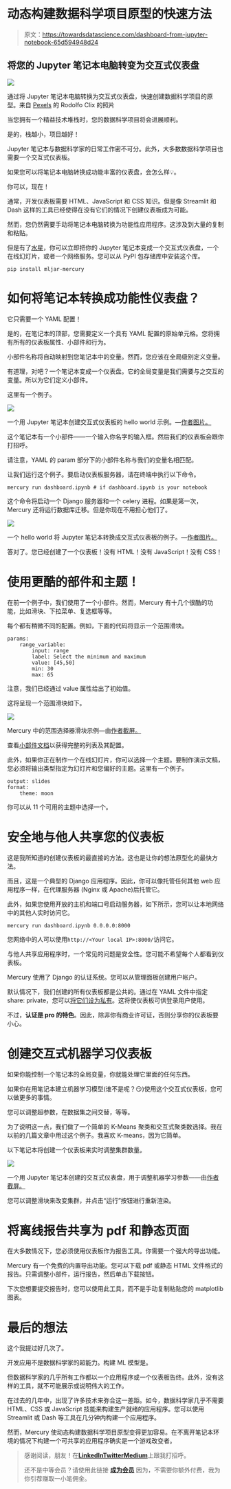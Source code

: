 # 动态构建数据科学项目原型的快速方法

> 原文：<https://towardsdatascience.com/dashboard-from-jupyter-notebook-65d594948d24>

## 将您的 Jupyter 笔记本电脑转变为交互式仪表盘

![](img/d9161f75de75c677d89f6f6a02c9b0dd.png)

通过将 Jupyter 笔记本电脑转换为交互式仪表盘，快速创建数据科学项目的原型。来自 [Pexels](https://www.pexels.com/photo/five-bulb-lights-1036936/) 的 Rodolfo Clix 的照片

当您拥有一个精益技术堆栈时，您的数据科学项目将会进展顺利。

是的，栈越小，项目越好！

Jupyter 笔记本与数据科学家的日常工作密不可分。此外，大多数数据科学项目也需要一个交互式仪表板。

如果您可以将笔记本电脑转换成功能丰富的仪表盘，会怎么样💡。

你可以，现在！

通常，开发仪表板需要 HTML、JavaScript 和 CSS 知识。但是像 Streamlit 和 Dash 这样的工具已经使得在没有它们的情况下创建仪表板成为可能。

[](/how-to-create-stunning-web-apps-for-your-data-science-projects-c7791102134e)  [](/plotly-dashboards-in-python-28a3bb83702c)  

然而，您仍然需要手动将笔记本电脑转换为功能性应用程序。这涉及到大量的复制和粘贴。

但是有了[水星](https://mercury-docs.readthedocs.io/en/latest/)，你可以立即把你的 Jupyter 笔记本变成一个交互式仪表盘，一个在线幻灯片，或者一个网络服务。您可以从 PyPI 包存储库中安装这个库。

```
pip install mljar-mercury
```

# 如何将笔记本转换成功能性仪表盘？

它只需要一个 YAML 配置！

是的，在笔记本的顶部，您需要定义一个具有 YAML 配置的原始单元格。您将拥有所有的仪表板属性、小部件和行为。

小部件名称将自动映射到您笔记本中的变量。然而，您应该在全局级别定义变量。

有道理，对吧？一个笔记本变成一个仪表盘。它的全局变量是我们需要与之交互的变量。所以为它们定义小部件。

这里有一个例子。

![](img/be48ab5e14f537e972c0be6065c98c6f.png)

一个用 Jupyter 笔记本创建交互式仪表板的 hello world 示例。—[作者图片。](https://thuwarakesh.medium.com)

这个笔记本有一个小部件——一个输入你名字的输入框。然后我们的仪表板会跟你打招呼。

请注意，YAML 的 param 部分下的小部件名称与我们的变量名相匹配。

让我们运行这个例子。要启动仪表板服务器，请在终端中执行以下命令。

```
mercury run dashboard.ipynb # if dashboard.ipynb is your notebook
```

这个命令将启动一个 Django 服务器和一个 celery 进程。如果是第一次，Mercury 还将运行数据库迁移。但是你现在不用担心他们了。

![](img/be081b20284f7e886404a1cbafbabe7a.png)

一个 hello world 将 Jupyter 笔记本转换成交互式仪表板的例子。—[作者图片。](https://thuwarakesh.medium.com)

答对了。您已经创建了一个仪表板！没有 HTML！没有 JavaScript！没有 CSS！

# 使用更酷的部件和主题！

在前一个例子中，我们使用了一个小部件。然而，Mercury 有十几个很酷的功能，比如滑块、下拉菜单、复选框等等。

每个都有稍微不同的配置。例如，下面的代码将显示一个范围滑块。

```
params:
    range_variable:
        input: range
        label: Select the minimum and maximum 
        value: [45,50] 
        min: 30
        max: 65
```

注意，我们已经通过 value 属性给出了初始值。

这将呈现一个范围滑块如下。

![](img/eeeb47aa4a9bcfd66ebb722772c880d6.png)

Mercury 中的范围选择器滑块示例—由[作者截屏。](https://thuwarakesh.medium.com)

查看[小部件文档](https://mercury-docs.readthedocs.io/en/latest/widgets/)以获得完整的列表及其配置。

此外，如果你正在制作一个在线幻灯片，你可以选择一个主题。要制作演示文稿，您必须将输出类型指定为幻灯片和您偏好的主题。这里有一个例子。

```
output: slides
format:
    theme: moon
```

你可以从 11 个可用的主题中选择一个。

# 安全地与他人共享您的仪表板

这是我所知道的创建仪表板的最直接的方法。这也是让你的想法原型化的最快方法。

而且，这是一个典型的 Django 应用程序。因此，你可以像托管任何其他 web 应用程序一样，在代理服务器 (Nginx 或 Apache)后托管它。

此外，如果您使用开放的主机和端口号启动服务器，如下所示，您可以让本地网络中的其他人实时访问它。

```
mercury run dashboard.ipynb 0.0.0.0:8000
```

您网络中的人可以使用`http://<Your local IP>:8000/`访问它。

与他人共享应用程序时，一个常见的问题是安全性。您可能不希望每个人都看到仪表板。

Mercury 使用了 Django 的认证系统。您可以从管理面板创建用户帐户。

默认情况下，我们创建的所有仪表板都是公共的。通过在 YAML 文件中指定 share: private，您可以[将它们设为私有](https://mercury-docs.readthedocs.io/en/latest/authentication/)。这将使仪表板可供登录用户使用。

不过，**认证是 pro 的特色**。因此，除非你有商业许可证，否则分享你的仪表板要小心。

# 创建交互式机器学习仪表板

如果你能控制一个笔记本的全局变量，你就能处理它里面的任何东西。

如果你在用笔记本建立机器学习模型(谁不是呢？😏)使用这个交互式仪表板，您可以做更多的事情。

您可以调整超参数，在数据集之间交替，等等。

为了说明这一点，我们做了一个简单的 K-Means 聚类和交互式聚类数选择。我在以前的几篇文章中用过这个例子。我喜欢 K-means，因为它简单。

以下笔记本将创建一个仪表板来实时调整集群数量。

![](img/b86861c8a1692103654faeeb9ca39a40.png)

一个用 Jupyter 笔记本创建的交互式仪表盘，用于调整机器学习参数——由[作者截屏。](https://thuwarakesh.medium.com)

您可以调整滑块来改变集群，并点击“运行”按钮进行重新渲染。

# 将离线报告共享为 pdf 和静态页面

在大多数情况下，您必须使用仪表板作为报告工具。你需要一个强大的导出功能。

Mercury 有一个免费的内置导出功能。您可以下载 pdf 或静态 HTML 文件格式的报告。只需调整小部件，运行报告，然后单击下载按钮。

下次您想要提交报告时，您可以使用此工具，而不是手动复制粘贴您的 matplotlib 图表。

# 最后的想法

这个我提过好几次了。

开发应用不是数据科学家的超能力。构建 ML 模型是。

但数据科学家的几乎所有工作都以一个应用程序或一个仪表板告终。此外，没有这样的工具，就不可能展示或说明伟大的工作。

在过去的几年中，出现了许多技术来弥合这一差距。如今，数据科学家几乎不需要 HTML、CSS 或 JavaScript 技能来构建生产就绪的应用程序。您可以使用 Streamlit 或 Dash 等工具在几分钟内构建一个应用程序。

然而，Mercury 使动态构建数据科学项目原型变得更加容易。在不离开笔记本环境的情况下构建一个可共享的应用程序确实是一个游戏改变者。

> 感谢阅读，朋友！在[**LinkedIn**](https://www.linkedin.com/in/thuwarakesh/)[**Twitter**](https://twitter.com/Thuwarakesh)[**Medium**](https://thuwarakesh.medium.com/)上跟我打招呼。
> 
> 还不是中等会员？请使用此链接 [**成为会员**](https://thuwarakesh.medium.com/membership) 因为，不需要你额外付费，我为你引荐赚取一小笔佣金。